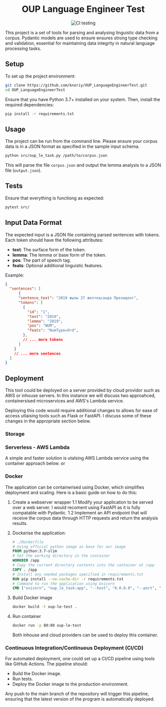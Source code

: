 
<div align="center">

# OUP Language Engineer Test

![CI testing](https://github.com/knoriy/OUP_LanguageEngineerTest/actions/workflows/CI%20testing/badge.svg?branch=main)


</div>

This project is a set of tools for parsing and analysing linguistic data from a corpus. Pydantic models are used to ensure ensures strong type checking and validation, essential for maintaining data integrity in natural language processing tasks.

## Setup

To set up the project environment:

```bash
git clone https://github.com/knoriy/OUP_LanguageEngineerTest.git
cd OUP_LanguageEngineerTest
```

Ensure that you have Python 3.7+ installed on your system. Then, install the required dependencies:

```bash
pip install -r requirements.txt
```

## Usage

The project can be run from the command line. Please ensure your corpus data is in a JSON format as specified in the sample input schema.

```bash
python src/oup_le_task.py /path/to/corpus.json
```

This will parse the file `corpus.json` and output the lemma analysis to a JSON file (`output.json`).

## Tests

Ensure that everything is functiong as expected:

```bash
pytest src/
```

## Input Data Format

The expected input is a JSON file containing parsed sentences with tokens. Each token should have the following attributes:

- **text**: The surface form of the token.
- **lemma**: The lemma or base form of the token.
- **pos**: The part of speech tag.
- **feats**: Optional additional linguistic features.

Example:

```json
{
  "sentences": [
      {
      "sentence_text": "2019 жылы 27 желтоқсанда Президент",
      "tokens": [
        {
          "id": "1",
          "text": "2019",
          "lemma": "2019",
          "pos": "NUM",
          "feats": "NumType=Ord",
        },
        // ... more tokens
      ]
    }
    // ... more sentences
  ]
}
```

## Deployment

This tool could be deployed on a server provided by cloud providor such as AWS or inhouse servers. In this instance we will discuss two approahced, containersised microservices and AWS's Lambda service.

Deploying this code would require additional changes to allows for ease of access utlaising tools such as Flask or FastAPI. I discuss some of these changes in the appropriate section below.

### Storage

### Serverless - AWS Lambda

A simple and faster solution is utalsing AWS Lambda service using the container approach below. or

### Docker

The application can be containerised using Docker, which simplifies deployment and scaling. Here is a basic guide on how to do this:

1. Create a webserver wrapper
    1.1 Modify your application to be served over a web server. I would recoment using FastAPI as it is fully compatable with Pydantic.
    1.2 Implement an API endpoint that will receive the corpus data through HTTP requests and return the analysis results.

2. Dockerise the application:

    ```dockerfile
    # ./Dockerfile
    # Using official python image as base for our image
    FROM python:3.7-slim
    # Set the working directory in the container
    WORKDIR /app
    # Copy the current directory contents into the container at /app
    COPY . /app
    # Install any needed packages specified in requirements.txt
    RUN pip install --no-cache-dir -r requirements.txt
    # Command to run the application using Uvicorn
    CMD ["uvicorn", "oup_le_task:app", "--host", "0.0.0.0", "--port", "80"]
    ```

3. Build Docker image

    ````bash
    docker build -t oup-le-test .
    ````

4. Run container

    ```bash
    docker run -p 80:80 oup-le-test
    ```

    Both inhouse and cloud providers can be used to deploy this container.

### Continuous Integration/Continuous Deployment (CI/CD)

For automated deployment, one could set up a CI/CD pipeline using tools like GitHub Actions. The pipeline should:

- Build the Docker image.
- Run tests.
- Deploy the Docker image to the production environment.

Any push to the main branch of the repository will trigger this pipeline, ensuring that the latest version of the program is automatically deployed.
